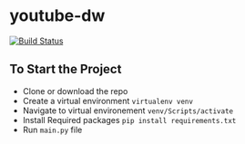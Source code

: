 # youtube-dw
 
[![Build Status](https://github.com/evanpurkhiser/waitress/workflows/build/badge.svg)](https://github.com/omarnazih/youtube-dw.git)

## To Start the Project
- Clone or download the repo
- Create a virtual environment
`virtualenv venv`
- Navigate to virtual environement
`venv/Scripts/activate`
- Install Required packages
`pip install requirements.txt`
- Run `main.py` file
